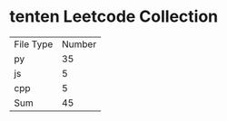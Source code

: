 # tenten Leetcode Collection

<table><tr><td>File Type</td><td>Number</td></tr><tr><td>py</td><td>35</td></tr><tr><td>js</td><td>5</td></tr><tr><td>cpp</td><td>5</td></tr><tr><td>Sum</td><td>45</td></tr></table>